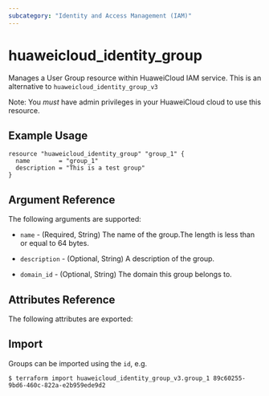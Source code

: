 ```yaml
---
subcategory: "Identity and Access Management (IAM)"
---
```


# huaweicloud\_identity\_group

Manages a User Group resource within HuaweiCloud IAM service.
This is an alternative to `huaweicloud_identity_group_v3`

Note: You _must_ have admin privileges in your HuaweiCloud cloud to use
this resource.

## Example Usage

```hcl
resource "huaweicloud_identity_group" "group_1" {
  name        = "group_1"
  description = "This is a test group"
}
```

## Argument Reference

The following arguments are supported:

* `name` - (Required, String) The name of the group.The length is less than or equal to 64 bytes. 

* `description` - (Optional, String) A description of the group.

* `domain_id` - (Optional, String) The domain this group belongs to.

## Attributes Reference

The following attributes are exported:

## Import

Groups can be imported using the `id`, e.g.

```
$ terraform import huaweicloud_identity_group_v3.group_1 89c60255-9bd6-460c-822a-e2b959ede9d2
```
